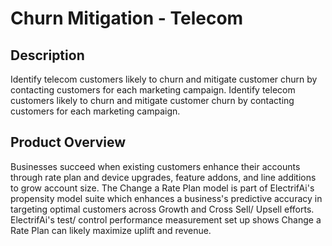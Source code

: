 # Churn Mitigation - Telecom

## Description
Identify telecom customers likely to churn and mitigate customer churn by contacting customers for each marketing campaign. Identify telecom customers likely to churn and mitigate customer churn by contacting customers for each marketing campaign. 

## Product Overview
Businesses succeed when existing customers enhance their accounts through rate plan and device upgrades, feature addons, and line additions to grow account size. The Change a Rate Plan model is part of ElectrifAi's propensity model suite which enhances a business's predictive accuracy in targeting optimal customers across Growth and Cross Sell/ Upsell efforts. ElectrifAi's test/ control performance measurement set up shows Change a Rate Plan can likely maximize uplift and revenue. 

